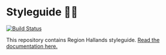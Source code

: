 # Styleguide 💅🏾

[![Build Status](https://travis-ci.com/RegionHalland/styleguide-v2.svg?branch=master)](https://travis-ci.com/RegionHalland/styleguide-v2)

This repository contains Region Hallands styleguide. [Read the documentation here.](https://regionhalland.github.io/styleguide-docs/)